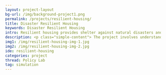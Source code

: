 ```yaml
---
layout: project-layout
bg-url: /img/background-project1.png
permalink: /projects/resilient-housing/
title: Disaster Resilient Housing
keywords: Disaster Resilient Housing
intro: Resilient housing provides shelter against natural disasters and offers opportunities for livelihoods, social infrastructure, etc. to those affected by disasters. In addition to long-term housing, resiliency implies meeting needs beyond shelter such as cultural needs, livelihood generation, economic stability and psychological well-being of the people affected.
description: <p class="simple-content"> The project involves understanding the different aspects of a disaster recovery project to promote resiliency among affected communities. It involved understanding resiliency from the lens of <ul> <li> Policy and Schemes- Role of different existing schemes of government towards achieving resiliency in housing construction. </li> <li>	Quality of life- Impact of housing reconstruction project in the quality of life of the beneficiaries, livelihood access and capacity building at the local and the state level. </li> <li>Environmental trade-offs- Environmental impact and trade-offs in provisioning of resilient housing, choice of location, land availability etc. </li> <li>Financial- Role of funding and financing models and its impact on the beneficiaries factoring in different socio-economic backgrounds and geographical factors.</li> </ul></p> 
img1: /img/resilient-housing-img-1.jpg
img2: /img/resilient-housing-img-2.jpg
ide: resilient-housing
categories: project
thread: Policy Lab
tag: simulation
---
```

